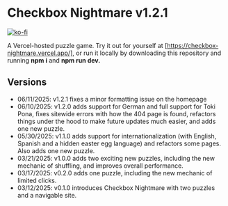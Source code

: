 # Checkbox Nightmare v1.2.1

[![ko-fi](https://ko-fi.com/img/githubbutton_sm.svg)](https://ko-fi.com/G2G71G88MG)

A Vercel-hosted puzzle game. Try it out for yourself at [https://checkbox-nightmare.vercel.app/], or run it locally by downloading this repository and running **npm i** and **npm run dev.**

## Versions

* 06/11/2025: v1.2.1 fixes a minor formatting issue on the homepage
* 06/10/2025: v1.2.0 adds support for German and full support for Toki Pona, fixes sitewide errors with how the 404 page is found, refactors things under the hood to make future updates much easier, and adds one new puzzle.
* 05/30/2025: v1.1.0 adds support for internationalization (with English, Spanish and a hidden easter egg language) and refactors some pages. Also adds one new puzzle.
* 03/21/2025: v1.0.0 adds two exciting new puzzles, including the new mechanic of shuffling, and improves overall performance.
* 03/17/2025: v0.2.0 adds one puzzle, including the new mechanic of limited clicks.
* 03/12/2025: v0.1.0 introduces Checkbox Nightmare with two puzzles and a navigable site.
